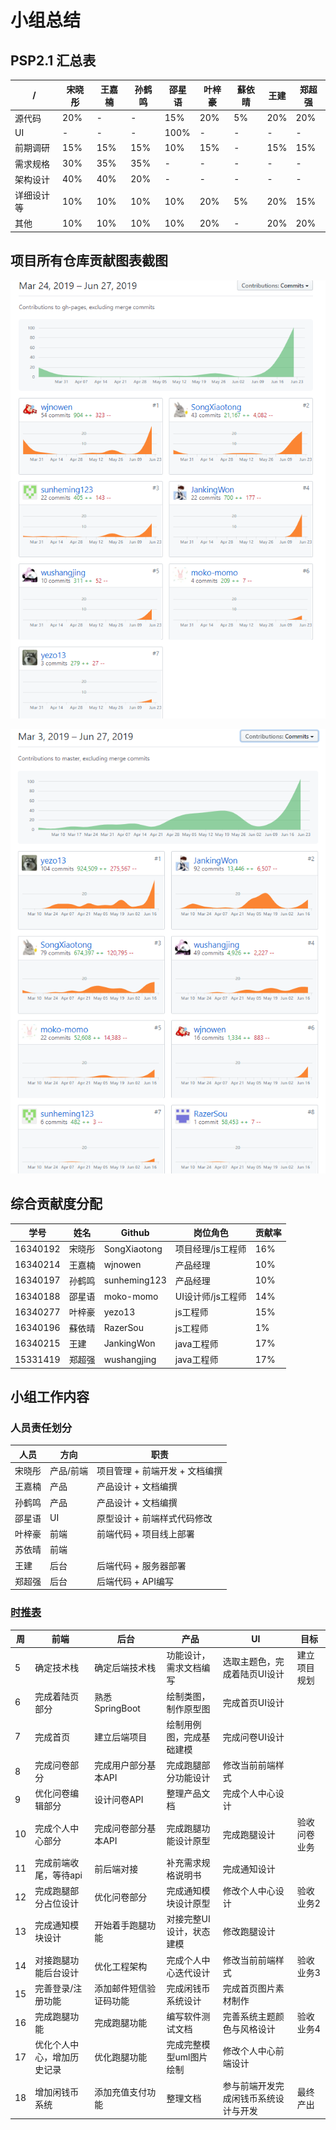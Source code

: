 # 小组总结

## PSP2.1 汇总表

/ | 宋晓彤 | 王嘉楠 | 孙鹤鸣 | 邵星语 | 叶梓豪 | 蘇依晴 | 王建 | 郑超强
---|---|---|---|---|---|---|---|---
源代码 | 20% | - | - | 15% | 20% | 5% | 20% | 20%
UI | - | - | - | 100% | - | - | - | -
前期调研 | 15% | 15% | 15% | 10% | 15% | - | 15% | 15%
需求规格 | 30% | 35% | 35% | - | - | - | - | -
架构设计 | 40% | 40% | 20% | - | - | - | - | -
详细设计等 | 10% | 10% | 10% | 10% | 20% | 5% | 20% | 15%
其他 | 10% | 10% | 10% | 10% | 20% | - | 20% | 20%


## 项目所有仓库贡献图表截图

![](./../pic/contribution-files.png)

![](./../pic/contribution-system-design.png)

## 综合贡献度分配


学号 | 姓名 | Github | 岗位角色 | 贡献率
---|---|---|---|---
16340192 | 宋晓彤 | SongXiaotong | 项目经理/js工程师 | 16%
16340214 | 王嘉楠 | wjnowen |产品经理 | 10%
16340197 | 孙鹤鸣 | sunheming123 |产品经理 | 10%
16340188 | 邵星语 | moko-momo | UI设计师/js工程师 | 14%
16340277 | 叶梓豪 | yezo13 |js工程师 | 15%
16340196 | 蘇依晴 | RazerSou |js工程师 | 1%
16340215 | 王建 | JankingWon |java工程师 | 17%
15331419 | 郑超强 | wushangjing |java工程师 | 17%

## 小组工作内容

### 人员责任划分

| 人员   | 方向      | 职责                           |
| ------ | --------- | ------------------------------ |
| 宋晓彤 | 产品/前端 | 项目管理 + 前端开发 + 文档编撰 |
| 王嘉楠 | 产品      | 产品设计 + 文档编撰            |
| 孙鹤鸣 | 产品      | 产品设计 + 文档编撰            |
| 邵星语 | UI        | 原型设计 + 前端样式代码修改    |
| 叶梓豪 | 前端      | 前端代码 + 项目线上部署        |
| 苏依晴 | 前端      |                                |
| 王建   | 后台      | 后端代码 + 服务器部署          |
| 郑超强 | 后台      | 后端代码 + API编写             |

### [时推表](https://shimo.im/docs/mriG1uve9ngy0rRp/)

| 周   | 前端                       | 后台                   | 产品                     | UI                                   | 目标         |
| ---- | -------------------------- | ---------------------- | ------------------------ | ------------------------------------ | ------------ |
| 5    | 确定技术栈                 | 确定后端技术栈         | 功能设计，需求文档编写   | 选取主题色，完成着陆页UI设计         | 建立项目规划 |
| 6    | 完成着陆页部分             | 熟悉SpringBoot         | 绘制类图，制作原型图     | 完成首页UI设计                       |              |
| 7    | 完成首页                   | 建立后端项目           | 绘制用例图，完成基础建模 | 完成问卷UI设计                       |              |
| 8    | 完成问卷部分               | 完成用户部分基本API    | 完成跑腿部分功能设计     | 修改当前前端样式                     |              |
| 9    | 优化问卷编辑部分           | 设计问卷API            | 整理产品文档             | 完成个人中心设计                     |              |
| 10   | 完成个人中心部分           | 完成问卷部分基本API    | 完成跑腿功能设计原型     | 完成跑腿设计                         | 验收问卷业务 |
| 11   | 完成前端收尾，等待api      | 前后端对接             | 补充需求规格说明书       | 完成通知设计                         |              |
| 12   | 完成跑腿部分占位设计       | 优化问卷部分           | 完成通知模块设计原型     | 修改个人中心设计                     | 验收业务2    |
| 13   | 完成通知模块设计           | 开始着手跑腿功能       | 对接完整UI设计，状态建模 | 修改跑腿设计                         |              |
| 14   | 对接跑腿功能后台设计       | 优化工程架构           | 完成个人中心迭代设计     | 修改当前前端样式                     | 验收业务3    |
| 15   | 完善登录/注册功能          | 添加邮件短信验证码功能 | 完成闲钱币系统设计       | 完成首页图片素材制作                 |              |
| 16   | 完成跑腿功能               | 完成跑腿功能           | 编写软件测试文档         | 完善系统主题颜色与风格设计           | 验收业务4    |
| 17   | 优化个人中心，增加历史记录 | 优化跑腿功能           | 完成完整模型uml图片绘制  | 修改个人中心前端设计                 |              |
| 18   | 增加闲钱币系统             | 添加充值支付功能       | 整理文档                 | 参与前端开发完成闲钱币系统设计与开发 | 最终产出     |

